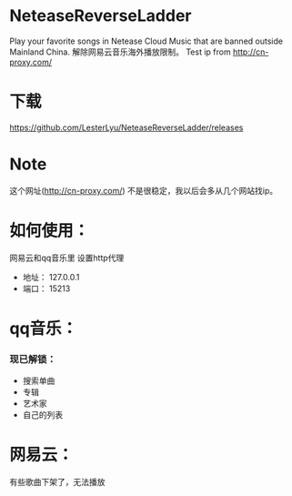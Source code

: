 # NeteaseReverseLadder
Play your favorite songs in Netease Cloud Music that are banned outside Mainland China. 
解除网易云音乐海外播放限制。
Test ip from http://cn-proxy.com/
# 下载
https://github.com/LesterLyu/NeteaseReverseLadder/releases
# Note
这个网址(http://cn-proxy.com/) 不是很稳定，我以后会多从几个网站找ip。
# 如何使用：
网易云和qq音乐里 设置http代理
- 地址： 127.0.0.1
- 端口： 15213
# qq音乐：
### 现已解锁：
 - 搜索单曲
 - 专辑
 - 艺术家
 - 自己的列表
# 网易云：
有些歌曲下架了，无法播放
